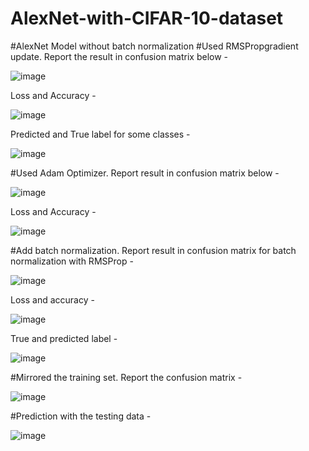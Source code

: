 # AlexNet-with-CIFAR-10-dataset


#AlexNet Model without batch normalization
#Used RMSPropgradient update. Report the result in confusion matrix below - 



![image](https://user-images.githubusercontent.com/81118476/132134542-792ebbaa-1934-468e-8f71-dc4b7cdc592f.png)


Loss and Accuracy - 


![image](https://user-images.githubusercontent.com/81118476/132134561-32638fda-8b6e-47e0-87b8-62724a30b7c6.png)


Predicted and True label for some classes - 

![image](https://user-images.githubusercontent.com/81118476/132134597-5d742281-b20f-4e4a-952a-2d203fe8bbde.png)



#Used Adam Optimizer. Report result in confusion matrix below -

![image](https://user-images.githubusercontent.com/81118476/132134662-96fe92a5-0e88-4154-b929-64604d75a21b.png)


Loss and Accuracy - 

![image](https://user-images.githubusercontent.com/81118476/132134670-a9779783-80a2-412e-940e-c699246d0d8e.png)


#Add batch normalization.  Report result in confusion matrix for batch normalization with RMSProp - 


![image](https://user-images.githubusercontent.com/81118476/132134709-58622d5e-7838-4e72-928f-f7db040d30ed.png)


Loss and accuracy -

![image](https://user-images.githubusercontent.com/81118476/132134757-bf8221c4-1ed3-47b7-b721-e0bb7bc7faa4.png)


True and predicted label - 

![image](https://user-images.githubusercontent.com/81118476/132134775-339e3546-b133-4e1e-ad2b-49ad5f9c70ca.png)



#Mirrored the training set. Report the confusion matrix - 

![image](https://user-images.githubusercontent.com/81118476/132134741-d67574eb-c157-4d2b-9f93-a2424bdbac8a.png)



#Prediction with the testing data - 

![image](https://user-images.githubusercontent.com/81118476/132134887-f16073a5-92b1-415f-94eb-b2215b1e6996.png)

